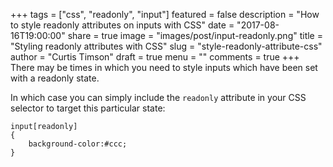 +++
tags = ["css", "readonly", "input"]
featured = false
description = "How to style readonly attributes on inputs with CSS"
date = "2017-08-16T19:00:00"
share = true
image = "images/post/input-readonly.png"
title = "Styling readonly attributes with CSS"
slug = "style-readonly-attribute-css"
author = "Curtis Timson"
draft = true
menu = ""
comments = true
+++
There may be times in which you need to style inputs which have been set with a readonly state.

In which case you can simply include the `readonly` attribute in your CSS selector to target this particular state:

```
input[readonly]
{
    background-color:#ccc;
}
```

<script async src="//jsfiddle.net/uzyH5/1394/embed/html,css,result/dark/"></script>
